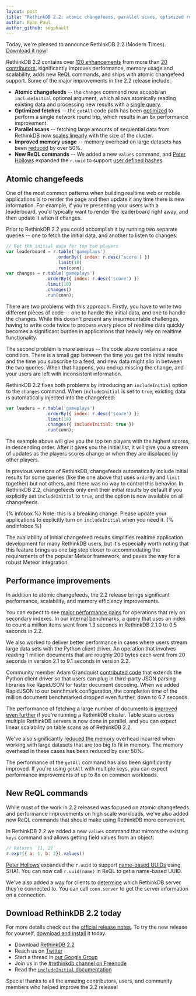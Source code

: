 ```yaml
---
layout: post
title: "RethinkDB 2.2: atomic changefeeds, parallel scans, optimized runtime"
author: Ryan Paul
author_github: segphault
---
```


Today, we're pleased to announce RethinkDB 2.2 (Modern Times). [Download it now][download]!

RethinkDB 2.2 contains over [120 enhancements][release-notes] from more than [20 contributors][release-notes], significantly improves performance, memory usage and scalability, adds new ReQL commands, and ships with atomic changefeed support. Some of the major improvements in the 2.2 release include:

* __Atomic changefeeds__ -- the `changes` command now accepts an `includeInitial` optional argument, which allows atomically reading existing data and processing new results with a [single query](https://github.com/rethinkdb/rethinkdb/issues/3579).
* __Optimized fetches__ -- the `getAll` code path has been [optimized](https://github.com/rethinkdb/rethinkdb/issues/1526) to perform a single network round trip, which results in an 8x performance improvement.
* __Parallel scans__ -- fetching large amounts of sequential data from RethinkDB now [scales linearly](https://github.com/rethinkdb/rethinkdb/issues/4343) with the size of the cluster.
* __Improved memory usage__ -- memory overhead on large datasets has been [reduced](https://github.com/rethinkdb/rethinkdb/issues/1951) by over 50%.
* __New ReQL commands__ -- We added a new `values` command, and [Peter Hollows](https://github.com/captainpete) expanded the `r.uuid` to support [user defined hashes](https://github.com/rethinkdb/rethinkdb/pull/4636).

## Atomic changefeeds

One of the most common patterns when building realtime web or mobile applications is to render the page and then update it any time there is new information. For example, if you're presenting your users with a leaderboard, you'd typically want to render the leaderboard right away, and then update it when it changes.

Prior to RethinkDB 2.2 you could accomplish it by running two separate queries -- one to fetch the initial data, and another to listen to changes:

```js
// Get the initial data for top ten players
var leaderboard = r.table('gameplays')
                   .orderBy({ index: r.desc('score') })
                   .limit(10)
                   .run(conn);
var changes = r.table('gameplays')
               .orderBy({ index: r.desc('score') })
               .limit(10)
               .changes()
               .run(conn);
```

There are two problems with this approach. Firstly, you have to write two different pieces of code -- one to handle the initial data, and one to handle the changes. While this doesn't present any insurmountable challenges, having to write code twice to process every piece of realtime data quickly becomes a significant burden in applications that heavily rely on realtime functionality.

The second problem is more serious -- the code above contains a race condition. There is a small gap between the time you get the initial results and the time you subscribe to a feed, and new data might slip in between the two queries. When that happens, you end up missing the change, and your users are left with inconsistent information.

RethinkDB 2.2 fixes both problems by introducing an `includeInitial` option to the `changes` command. When `includeInitial` is set to `true`, existing data is automatically injected into the changefeed:

```javascript
var leaders = r.table('gameplays')
               .orderBy({ index: r.desc('score') })
               .limit(10)
               .changes({ includeInitial: true })
               .run(conn);
```

The example above will give you the top ten players with the highest scores, in descending order. After it gives you the initial list, it will give you a stream of updates as the players scores change or when they are displaced by other players.

In previous versions of RethinkDB, changefeeds automatically include initial results for some queries (like the one above that uses `orderBy` and `limit` together) but not others, and there was no way to control this behavior. In RethinkDB 2.2, changefeeds only emit their initial results by default if you explicitly set `includeInitial` to `true`, and the option is now available on all changefeeds.

{% infobox %}
Note: this is a breaking change. Please update your applications to explicitly turn on `includeInitial` when you need it.
{% endinfobox %}

The availability of initial changefeed results simplifies realtime application development for many RethinkDB users, but it's especially worth noting that this feature brings us one big step closer to accommodating the requirements of the popular Meteor framework, and paves the way for a robust Meteor integration.

## Performance improvements

In addition to atomic changefeeds, the 2.2 release brings significant performance, scalability, and memory efficiency improvements.

You can expect to see [major performance gains][index-optimizations] for operations that rely on secondary indexes. In our internal benchmarks, a query that uses an index to count a million items went from 1.3 seconds in RethinkDB 2.1.0 to 0.5 seconds in 2.2.

We also worked to deliver better performance in cases where users stream large data sets with the Python client driver. An operation that involves reading 1 million documents that are roughly 200 bytes each went from 20 seconds in version 2.1 to 9.1 seconds in version 2.2.

Community member Adam Grandquist [contributed code][json-interface] that extends the Python client driver so that users can plug in third-party JSON parsing libraries like RapidJSON for faster document decoding. When we added RapidJSON to our benchmark configuration, the completion time of the million document benchmarked dropped even further, down to 6.7 seconds.

The performance of fetching a large number of documents is [improved even further](https://github.com/rethinkdb/rethinkdb/issues/4343) if you're running a RethinkDB cluster. Table scans across multiple RethinkDB servers is now done in parallel, and you can expect linear scalability on table scans as of RethinkDB 2.2.

We've also significantly [reduced the memory][memory-reduction] overhead incurred when working with large datasets that are too big to fit in memory. The memory overhead in these cases has been reduced by over 50%.

The performance of the `getAll` command has also been significantly improved. If you're using `getAll` with multiple keys, you can expect performance improvements of up to 8x on common workloads.

## New ReQL commands

While most of the work in 2.2 released was focused on atomic changefeeds and performance improvements on high scale workloads, we've also added new ReQL commands that should make using RethinkDB more convenient.

In RethinkDB 2.2 we added a new `values` command that mirrors the existing `keys` command and allows getting field values from an object:

```js
// Returns `[1, 2]`
r.expr({ a: 1, b: 2}).values()
```

[Peter Hollows](https://github.com/captainpete) expanded the `r.uuid` to support [name-based UUIDs](https://github.com/rethinkdb/rethinkdb/pull/4636) using SHA1. You can now call `r.uuid(name)` in ReQL to get a name-based UUID.

We've also added a way for clients to [determine](https://github.com/rethinkdb/rethinkdb/issues/3934) which RethinkDB server they're connected to. You can call `conn.server` to get the server information on a connection.

## Download RethinkDB 2.2 today

For more details check out the [official release notes][release-notes]. To try the new release for yourself, [download and install][download] it today.

* Download [RethinkDB 2.2][download]
* Reach us on [Twitter][twitter]
* Start a thread in [our Google Group][group]
* Join us in the [#rethinkdb channel on Freenode][freenode]
* Read the [`includeInitial` documentation][include-initial-docs]

Special thanks to all the amazing contributors, users, and community members who helped improve the 2.2 release!

[index-optimizations]: https://github.com/rethinkdb/rethinkdb/issues/4862
[json-interface]: https://github.com/rethinkdb/rethinkdb/pull/4825
[memory-reduction]: https://github.com/rethinkdb/rethinkdb/issues/1951
[twitter]: https://twitter.com/rethinkdb
[group]: https://groups.google.com/forum/#!forum/rethinkdb
[freenode]: irc://chat.freenode.net/#rethinkdb
[release-notes]: #
[include-initial-docs]: #
[download]: http://rethinkdb.com/docs/install/

